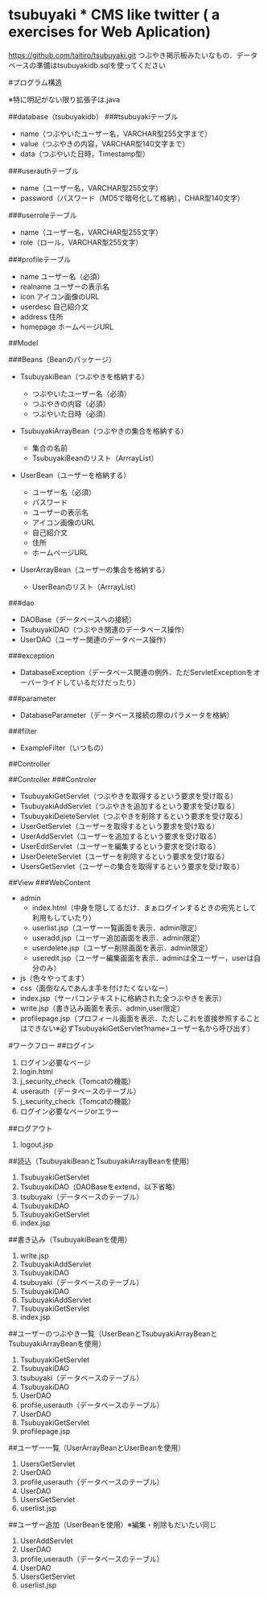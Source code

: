﻿tsubuyaki *  CMS like twitter ( a exercises for Web Aplication)
=====
https://github.com/taitiro/tsubuyaki.git
つぶやき掲示板みたいなもの．データベースの準備はtsubuyakidb.sqlを使ってください

#プログラム構造

※特に明記がない限り拡張子は.java

##database（tsubuyakidb）
###tsubuyakiテーブル
* name（つぶやいたユーザー名，VARCHAR型255文字まで）
* value（つぶやきの内容，VARCHAR型140文字まで）
* data（つぶやいた日時，Timestamp型）

###userauthテーブル
* name（ユーザー名，VARCHAR型255文字）
* password（パスワード（MD5で暗号化して格納），CHAR型140文字）

###userroleテーブル
* name（ユーザー名，VARCHAR型255文字）
* role（ロール，VARCHAR型255文字）

###profileテーブル
* name		ユーザー名（必須）
* realname	ユーザーの表示名
* icon		アイコン画像のURL
* userdesc		自己紹介文
* address		住所
* homepage	ホームページURL

##Model

###Beans（Beanのパッケージ）
* TsubuyakiBean（つぶやきを格納する）
  * つぶやいたユーザー名（必須）
  * つぶやきの内容（必須）
  * つぶやいた日時（必須）

* TsubuyakiArrayBean（つぶやきの集合を格納する）
  * 集合の名前
  * TsubuyakiBeanのリスト（ArrrayList）

* UserBean（ユーザーを格納する）
  * ユーザー名（必須）
  * パスワード
  * ユーザーの表示名
  * アイコン画像のURL
  * 自己紹介文
  * 住所
  * ホームページURL

* UserArrayBean（ユーザーの集合を格納する）
  * UserBeanのリスト（ArrrayList）

###dao
* DAOBase（データベースへの接続）
* TsubuyakiDAO（つぶやき関連のデータベース操作）
* UserDAO（ユーザー関連のデータベース操作）

###exception
* DatabaseException（データベース関連の例外．ただServletExceptionをオーバーライドしているだけだったり）

###parameter
* DatabaseParameter（データベース接続の際のパラメータを格納）

###filter
* ExampleFilter（いつもの）

##Controller

##Controller
###Controler
* TsubuyakiGetServlet（つぶやきを取得するという要求を受け取る）
* TsubuyakiAddServlet（つぶやきを追加するという要求を受け取る）
* TsubuyakiDeleteServlet（つぶやきを削除するという要求を受け取る）
* UserGetServlet（ユーザーを取得するという要求を受け取る）
* UserAddServlet（ユーザーを追加するという要求を受け取る）
* UserEditServlet（ユーザーを編集するという要求を受け取る）
* UserDeleteServlet（ユーザーを削除するという要求を受け取る）
* UsersGetServlet（ユーザーの集合を取得するという要求を受け取る）

##View
###WebContent
* admin
  * index.html（中身を隠してるだけ．まぁログインするときの宛先として利用もしていたり）
  * userlist.jsp（ユーザー一覧画面を表示．admin限定）
  * useradd.jsp（ユーザー追加画面を表示．admin限定）
  * userdelete.jsp（ユーザー削除画面を表示．admin限定）
  * useredit.jsp（ユーザー編集画面を表示．adminは全ユーザー，userは自分のみ）
* js（色々やってます）
* css（面倒なんであんま手を付けたくないなー）
* index.jsp（サーバコンテキストに格納された全つぶやきを表示）
* write.jsp（書き込み画面を表示．admin,user限定）
* profilepage.jsp（プロフィール画面を表示．ただしこれを直接参照することはできない※必ずTsubuyakiGetServlet?name=ユーザー名から呼び出す）

#ワークフロー
##ログイン
1. ログイン必要なページ
2. login.html
3. j_security_check（Tomcatの機能）
4. userauth（データベースのテーブル）
5. j_security_check（Tomcatの機能）
6. ログイン必要なページorエラー

##ログアウト
1. logout.jsp

##読込（TsubuyakiBeanとTsubuyakiArrayBeanを使用）
1. TsubuyakiGetServlet
2. TsubuyakiDAO（DAOBaseをextend，以下省略）
3. tsubuyaki（データベースのテーブル）
4. TsubuyakiDAO
5. TsubuyakiGetServlet
6. index.jsp

##書き込み（TsubuyakiBeanを使用）
1. write.jsp
2. TsubuyakiAddServlet
3. TsubuyakiDAO
4. tsubuyaki（データベースのテーブル）
5. TsubuyakiDAO
6. TsubuyakiAddServlet
7. TsubuyakiGetServlet
8. index.jsp

##ユーザーのつぶやき一覧（UserBeanとTsubuyakiArrayBeanとTsubuyakiArrayBeanを使用）
1. TsubuyakiGetServlet
2. TsubuyakiDAO
3. tsubuyaki（データベースのテーブル）
4. TsubuyakiDAO
5. UserDAO
6. profile,userauth（データベースのテーブル）
7. UserDAO
8. TsubuyakiGetServlet
9. profilepage.jsp

##ユーザー一覧（UserArrayBeanとUserBeanを使用）
1. UsersGetServlet
2. UserDAO
3. profile,userauth（データベースのテーブル）
4. UserDAO
5. UsersGetServlet
6. userlist.jsp

##ユーザー追加（UserBeanを使用）※編集・削除もだいたい同じ
1. UserAddServlet
2. UserDAO
3. profile,userauth（データベースのテーブル）
4. UserDAO
5. UsersGetServlet
6. userlist.jsp